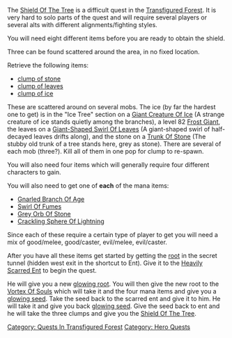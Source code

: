 The [Shield Of The Tree](Shield_Of_The_Tree "wikilink") is a difficult
quest in the [Transfigured Forest](Transfigured_Forest "wikilink"). It
is very hard to solo parts of the quest and will require several players
or several alts with different alignments/fighting styles.

You will need eight different items before you are ready to obtain the
shield.

Three can be found scattered around the area, in no fixed location.

<spoiler> Retrieve the following items:

-   [clump of stone](Clump_Of_Stone "wikilink")
-   [clump of leaves](Clump_Of_Leaves "wikilink")
-   [clump of ice](Clump_Of_Ice "wikilink")

These are scattered around on several mobs. The ice (by far the hardest
one to get) is in the "Ice Tree" section on a [Giant Creature Of
Ice](Giant_Creature_Of_Ice "wikilink") (A strange creature of ice stands
quietly among the branches), a level 82 [Frost
Giant](Frost_Giants "wikilink"), the leaves on a [Giant-Shaped Swirl Of
Leaves](Giant-Shaped_Swirl_Of_Leaves "wikilink") (A giant-shaped swirl
of half-decayed leaves drifts along), and the stone on a [Trunk Of
Stone](Trunk_Of_Stone "wikilink") (The stubby old trunk of a tree stands
here, grey as stone). There are several of each mob (three?). Kill all
of them in one pop for clump to re-spawn. </spoiler>

You will also need four items which will generally require four
different characters to gain.

<spoiler> You will also need to get one of <b>each</b> of the mana
items:

-   [Gnarled Branch Of Age](Gnarled_Branch_Of_Age "wikilink")
-   [Swirl Of Fumes](Swirl_Of_Fumes "wikilink")
-   [Grey Orb Of Stone](Grey_Orb_Of_Stone "wikilink")
-   [Crackling Sphere Of
    Lightning](Crackling_Sphere_Of_Lightning "wikilink")

Since each of these require a certain type of player to get you will
need a mix of good/melee, good/caster, evil/melee, evil/caster.
</spoiler>

After you have all these items get started by getting the
[root](Glowing_Root "wikilink") in the secret tunnel (hidden west exit
in the shortcut to Ent). Give it to the [Heavily Scarred
Ent](Heavily_Scarred_Ent "wikilink") to begin the quest.

<spoiler> He will give you a new [glowing
root](Glowing_Root_(Transformed) "wikilink"). You will then give the new
root to the [Vortex Of Souls](Vortex_Of_Souls "wikilink") which will
take it and the four mana items and give you a [glowing
seed](Glowing_Seed "wikilink"). Take the seed back to the scarred ent
and give it to him. He will take it and give you back [glowing
seed](Glowing_Seed_(Transformed) "wikilink"). Give the seed back to ent
and he will take the three clumps and give you the [Shield Of The
Tree](Shield_Of_The_Tree "wikilink"). </spoiler>

[Category: Quests In Transfigured
Forest](Category:_Quests_In_Transfigured_Forest "wikilink") [Category:
Hero Quests](Category:_Hero_Quests "wikilink")
